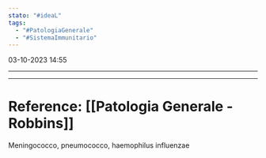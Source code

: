 ```yaml
---
stato: "#ideaL"
tags:
  - "#PatologiaGenerale"
  - "#SistemaImmunitario"
---
```

03-10-2023 14:55

--- 















--- 
# Reference: [[Patologia Generale - Robbins]]

Meningococco, pneumococco, haemophilus influenzae